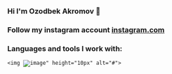 ### Hi I'm Ozodbek Akromov 👋
### Follow my instagram account <a href="https://www.instagram.com/avazvic___">instagram.com</a>
### Languages and tools I work with:
<code><img ![image](https://github.com/OzodAkromov/OzodAkromov/assets/137168618/39f795ac-bd9b-44f9-9c6d-7d0b54cc3baa)" height="10px" alt="#"></code>
